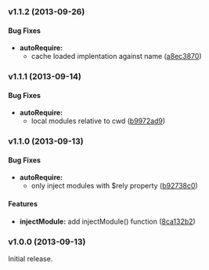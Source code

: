 <a name="v1.1.2"></a>
### v1.1.2 (2013-09-26)

#### Bug Fixes

* **autoRequire:**
  * cache loaded implentation against name ([a8ec3870](http://github.com/gordonml/node-rely/commit/a8ec38702164dfac062725298a8a6e390f3b12bd))


<a name="v1.1.1"></a>
### v1.1.1 (2013-09-14)

#### Bug Fixes

* **autoRequire:**
  * local modules relative to cwd ([b9972ad9](http://github.com/gordonml/node-rely/commit/b9972ad99bf19950b61f202c2c0890d71afb43e0))

<a name="v1.1.0"></a>
### v1.1.0 (2013-09-13)

#### Bug Fixes

* **autoRequire:**
  * only inject modules with $rely property ([b92738c0](http://github.com/gordonml/node-rely/commit/b92738c028fa034b19052fb60be750abe05e380a))

<a name="v1.0.0"></a>
#### Features

* **injectModule:** add injectModule() function ([8ca132b2](http://github.com/gordonml/node-rely/commit/8ca132b26fe7b5021c0a8a6f8fc409db8573e816))


### v1.0.0 (2013-09-13)
Initial release.
